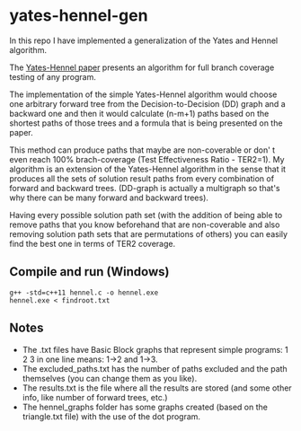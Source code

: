 # yates-hennel-gen

In this repo I have implemented a generalization of the Yates and Hennel algorithm.

The [Yates-Hennel paper](https://github.com/bblodfon/yates-hennel-generalization/blob/master/doc/Yates-Hennel%20paper.pdf) presents an algorithm for full branch coverage testing of any program.

The implementation of the simple Yates-Hennel algorithm would choose one arbitrary forward tree from
the Decision-to-Decision (DD) graph and a backward one and then it would calculate (n-m+1) paths based
on the shortest paths of those trees and a formula that is being presented on the paper.

This method can produce paths that maybe are non-coverable or don' t even reach 100% brach-coverage
(Test Effectiveness Ratio - TER2=1). My algorithm is an extension of the Yates-Hennel algorithm in 
the sense that it produces all the sets of solution result paths from every combination of forward and backward trees.
(DD-graph is actually a multigraph so that's why there can be many forward and backward trees).

Having every possible solution path set (with the addition of being able to remove paths that you know 
beforehand that are non-coverable and also removing solution path sets that are permutations of others)
you can easily find the best one in terms of TER2 coverage.

## Compile and run (Windows)
```
g++ -std=c++11 hennel.c -o hennel.exe
hennel.exe < findroot.txt
```
## Notes
- The .txt files have Basic Block graphs that represent simple programs: 1 2 3 in one line means: 1->2 and 1->3.
- The excluded_paths.txt has the number of paths excluded and the path themselves (you can change them as you like).
- The results.txt is the file where all the results are stored (and some other info, like number of forward trees, etc.)
- The hennel_graphs folder has some graphs created (based on the triangle.txt file) with the use of the dot program.
